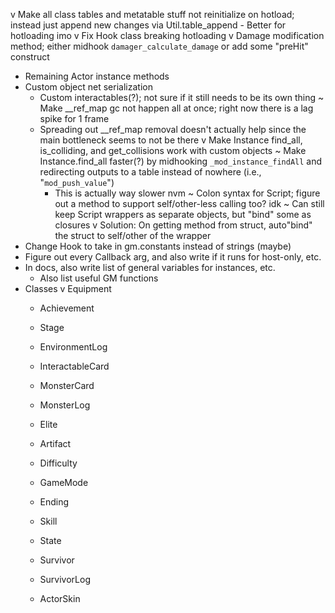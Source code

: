 v Make all class tables and metatable stuff not reinitialize on hotload; instead just append new changes via Util.table_append
    - Better for hotloading imo
v Fix Hook class breaking hotloading
v Damage modification method; either midhook `damager_calculate_damage` or add some "preHit" construct
- Remaining Actor instance methods
- Custom object net serialization
    - Custom interactables(?); not sure if it still needs to be its own thing
~ Make __ref_map gc not happen all at once; right now there is a lag spike for 1 frame
    - Spreading out __ref_map removal doesn't actually help since the main bottleneck seems to not be there
v Make Instance find_all, is_colliding, and get_collisions work with custom objects
    ~ Make Instance.find_all faster(?) by midhooking `_mod_instance_findAll` and redirecting outputs to a table instead of nowhere (i.e., "`mod_push_value`")
        - This is actually way slower nvm
~ Colon syntax for Script; figure out a method to support self/other-less calling too? idk
    ~ Can still keep Script wrappers as separate objects, but "bind" some as closures
    v Solution: On getting method from struct, auto"bind" the struct to self/other of the wrapper
- Change Hook to take in gm.constants instead of strings (maybe)
- Figure out every Callback arg, and also write if it runs for host-only, etc.
- In docs, also write list of general variables for instances, etc.
    - Also list useful GM functions
- Classes
    v Equipment
    - Achievement

    - Stage
    - EnvironmentLog
    
    - InteractableCard
    - MonsterCard

    - MonsterLog
    - Elite
    
    - Artifact
    - Difficulty
    - GameMode

    - Ending

    - Skill
    - State
    - Survivor
    - SurvivorLog
    - ActorSkin